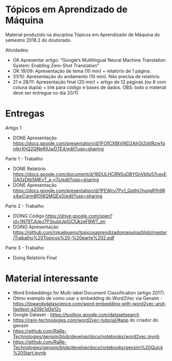 # Tópicos em Aprendizado de Máquina

Material produzido na disciplina Tópicos em Aprendizado de Máquina do semestre 2018.2 do doutorado.

Atividades:
- OK Apresentar artigo: "Google’s Multilingual Neural Machine Translation System: Enabling Zero-Shot Translation"
- OK 19/09: Apresentação de tema (10 min) + relatório de 1 página.
- 31/10: Apresentação do andamento (10 min). Não precisa de relatório.
- 21 e 28/11: Apresentação final (20 min) + artigo de 12 páginas (ou 8 com coluna dupla) + link para código e bases de dados. OBS: todo o material deve ser entregue no dia 20/11.

# Entregas

Artigo 1
- DONE Apresentação https://docs.google.com/presentation/d/1FOfCXBtVI6D2AhGtZddRzw1gotkrXhQ2QNeKIUwD7E4/edit?usp=sharing

Parte 1 - Trabalho
- DONE Relatório https://docs.google.com/document/d/16DULHCRN5oDBYGnVbfp57cevEGA0zDtb5MEvT_a-v7s/edit?usp=sharing
- DONE Apresentação https://docs.google.com/presentation/d/1PEWcv7Pv1_QgthU1ypigR1h9Rx4wCgrm8f0I8QMQEx0/edit?usp=sharing

Parte 2 - Trabalho
- DOING Código https://drive.google.com/open?id=1N79TJUeJ7P3subIJplGCfJkzeFBWT_en
- DOING Apresentação https://github.com/riquebueno/topicosaprendizadomaquina/blob/master/Trabalho%20Topicos%20-%20parte%202.pdf

Parte 3 - Trabalho
- Doing Relatório Final

# Material interessante
- Word Embeddings for Multi-label Document Classification (artigo 2017).
- Ótimo exemplo de como usar o embedding do Word2Vec via Gensim - https://towardsdatascience.com/word-embedding-with-word2vec-and-fasttext-a209c1d3e12c
- Google Dataset - https://toolbox.google.com/datasetsearch
- https://rare-technologies.com/word2vec-tutorial/#app do criador do gensim
- https://github.com/RaRe-Technologies/gensim/blob/develop/docs/notebooks/word2vec.ipynb
- https://github.com/RaRe-Technologies/gensim/blob/develop/docs/notebooks/gensim%20Quick%20Start.ipynb
